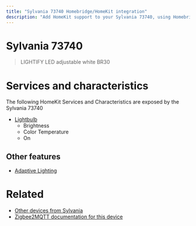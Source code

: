 ```yaml
---
title: "Sylvania 73740 Homebridge/HomeKit integration"
description: "Add HomeKit support to your Sylvania 73740, using Homebridge, Zigbee2MQTT and homebridge-z2m."
---
```

<!---
This file has been GENERATED using src/docgen/docgen.ts
DO NOT EDIT THIS FILE MANUALLY!
-->
# Sylvania 73740
> LIGHTIFY LED adjustable white BR30


# Services and characteristics
The following HomeKit Services and Characteristics are exposed by
the Sylvania 73740

* [Lightbulb](../../light.md)
  * Brightness
  * Color Temperature
  * On


## Other features
* [Adaptive Lighting](../../light.md)


# Related
* [Other devices from Sylvania](../index.md#sylvania)
* [Zigbee2MQTT documentation for this device](https://www.zigbee2mqtt.io/devices/73740.html)